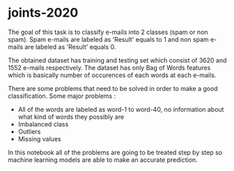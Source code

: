 # joints-2020

The goal of this task is to classify e-mails into 2 classes (spam or non spam). Spam e-mails are labeled as 'Result' equals to 1 and non spam e-mails are labeled as 'Result' equals 0.

The obtained dataset has training and testing set which consist of 3620 and 1552 e-mails respectively. The dataset has only Bag of Words features which is basically number of occurences of each words at each e-mails. 

There are some problems that need to be solved in order to make a good classification. Some major problems :
- All of the words are labeled as word-1 to word-40, no information about what kind of words they possibly are
- Imbalanced class
- Outliers
- Missing values

In this notebook all of the problems are going to be treated step by step so machine learning models are able to make an accurate prediction.
